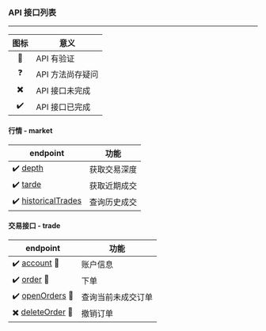 ### API 接口列表
---

| 图标 | 意义 |
|:---:|---|
| :key: | API 有验证 |
| :question: | API 方法尚存疑问 |
| :heavy_multiplication_x: | API 接口未完成 |
| :heavy_check_mark: | API 接口已完成 |

#### 行情 - market

| endpoint | 功能 |
| --- | --- |
| :heavy_check_mark: [depth](docs/depth.md) | 获取交易深度 |
| :heavy_check_mark: [tarde](docs/tarde.md) | 获取近期成交 |
| :heavy_check_mark: [historicalTrades](docs/historicalTrades.md) | 查询历史成交 |

#### 交易接口 - trade
| endpoint | 功能 |
| --- | --- |
| :heavy_check_mark: [account](docs/account.md) :key: | 账户信息 |
| :heavy_check_mark: [order](docs/order.md) :key: | 下单 |
| :heavy_check_mark: [openOrders](docs/openOrders.md) :key: | 查询当前未成交订单 |
| :heavy_multiplication_x: [deleteOrder](docs/deleteOrder.md) :key: | 撤销订单 |
